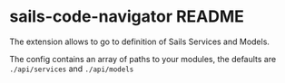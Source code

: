 # sails-code-navigator README

The extension allows to go to definition of Sails Services and Models.

The config contains an array of paths to your modules, the defaults are `./api/services` and `./api/models`
